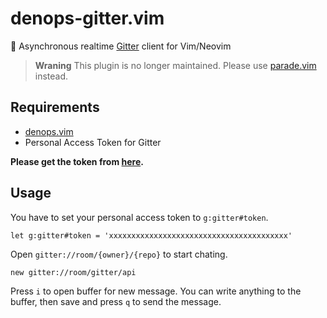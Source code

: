 # denops-gitter.vim

🎸 Asynchronous realtime [Gitter](https://gitter.im) client for Vim/Neovim

> **Wraning** This plugin is no longer maintained. Please use
> [parade.vim](https://github.com/4513ECHO/parade.vim) instead.

## Requirements

- [denops.vim](https://github.com/vim-denops/denops.vim)
- Personal Access Token for Gitter

**Please get the token from [here](https://developer.gitter.im/login).**

## Usage

You have to set your personal access token to `g:gitter#token`.

```vim
let g:gitter#token = 'xxxxxxxxxxxxxxxxxxxxxxxxxxxxxxxxxxxxxxxx'
```

Open `gitter://room/{owner}/{repo}` to start chating.

```vim
new gitter://room/gitter/api
```

Press `i` to open buffer for new message. You can write anything to the buffer,
then save and press `q` to send the message.
